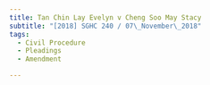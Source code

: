 ```yaml
---
title: Tan Chin Lay Evelyn v Cheng Soo May Stacy 
subtitle: "[2018] SGHC 240 / 07\_November\_2018"
tags:
  - Civil Procedure
  - Pleadings
  - Amendment

---
```


